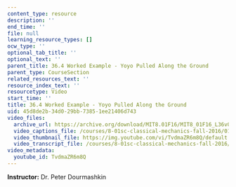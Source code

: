 ```yaml
---
content_type: resource
description: ''
end_time: ''
file: null
learning_resource_types: []
ocw_type: ''
optional_tab_title: ''
optional_text: ''
parent_title: 36.4 Worked Example - Yoyo Pulled Along the Ground
parent_type: CourseSection
related_resources_text: ''
resource_index_text: ''
resourcetype: Video
start_time: ''
title: 36.4 Worked Example - Yoyo Pulled Along the Ground
uid: 45d8de2b-34d0-29bb-7385-1ee21406d743
video_files:
  archive_url: https://archive.org/download/MIT8.01F16/MIT8_01F16_L36v05_360p.mp4
  video_captions_file: /courses/8-01sc-classical-mechanics-fall-2016/01f8e0bcd5ba56ecae6a34bae147aed0_TvdmaZR6m8Q.vtt
  video_thumbnail_file: https://img.youtube.com/vi/TvdmaZR6m8Q/default.jpg
  video_transcript_file: /courses/8-01sc-classical-mechanics-fall-2016/761f3fec9008f98a8a2e68489441bc55_TvdmaZR6m8Q.pdf
video_metadata:
  youtube_id: TvdmaZR6m8Q
---
```


**Instructor:** Dr. Peter Dourmashkin

